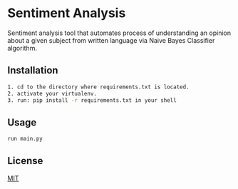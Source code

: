 # Sentiment Analysis

Sentiment analysis tool that automates process of understanding an opinion about a given subject from written language via Naive Bayes Classifier algorithm.

## Installation


```bash
1. cd to the directory where requirements.txt is located.
2. activate your virtualenv.
3. run: pip install -r requirements.txt in your shell

```


## Usage

```python
run main.py

```



## License
[MIT](https://choosealicense.com/licenses/mit/)
